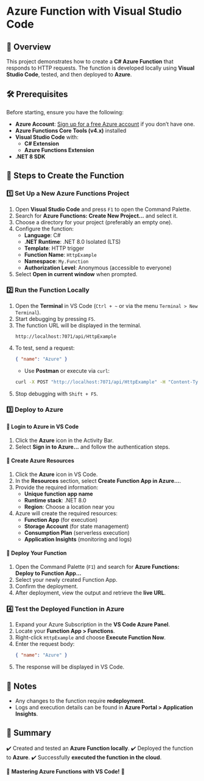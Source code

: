 # Azure Function with Visual Studio Code

## 📌 Overview
This project demonstrates how to create a **C# Azure Function** that responds to HTTP requests. The function is developed locally using **Visual Studio Code**, tested, and then deployed to **Azure**.

## 🛠️ Prerequisites
Before starting, ensure you have the following:
- **Azure Account**: [Sign up for a free Azure account](https://azure.com/free) if you don’t have one.
- **Azure Functions Core Tools (v4.x)** installed
- **Visual Studio Code** with:
  - **C# Extension**
  - **Azure Functions Extension**
- **.NET 8 SDK**

## 🚀 Steps to Create the Function
### 1️⃣ **Set Up a New Azure Functions Project**
1. Open **Visual Studio Code** and press `F1` to open the Command Palette.
2. Search for **Azure Functions: Create New Project...** and select it.
3. Choose a directory for your project (preferably an empty one).
4. Configure the function:
   - **Language**: C#
   - **.NET Runtime**: .NET 8.0 Isolated (LTS)
   - **Template**: HTTP trigger
   - **Function Name**: `HttpExample`
   - **Namespace**: `My.Function`
   - **Authorization Level**: Anonymous (accessible to everyone)
5. Select **Open in current window** when prompted.

### 2️⃣ **Run the Function Locally**
1. Open the **Terminal** in VS Code (`Ctrl + ~` or via the menu `Terminal > New Terminal`).
2. Start debugging by pressing `F5`.
3. The function URL will be displayed in the terminal.
   ```
   http://localhost:7071/api/HttpExample
   ```
4. To test, send a request:
   ```json
   { "name": "Azure" }
   ```
   - Use **Postman** or execute via `curl`:
   ```bash
   curl -X POST "http://localhost:7071/api/HttpExample" -H "Content-Type: application/json" -d '{ "name": "Azure" }'
   ```
5. Stop debugging with `Shift + F5`.

### 3️⃣ **Deploy to Azure**
#### 🔹 **Login to Azure in VS Code**
1. Click the **Azure** icon in the Activity Bar.
2. Select **Sign in to Azure...** and follow the authentication steps.

#### 🔹 **Create Azure Resources**
1. Click the **Azure** icon in VS Code.
2. In the **Resources** section, select **Create Function App in Azure...**.
3. Provide the required information:
   - **Unique function app name**
   - **Runtime stack**: .NET 8.0
   - **Region**: Choose a location near you
4. Azure will create the required resources:
   - **Function App** (for execution)
   - **Storage Account** (for state management)
   - **Consumption Plan** (serverless execution)
   - **Application Insights** (monitoring and logs)

#### 🔹 **Deploy Your Function**
1. Open the Command Palette (`F1`) and search for **Azure Functions: Deploy to Function App...**
2. Select your newly created Function App.
3. Confirm the deployment.
4. After deployment, view the output and retrieve the **live URL**.

### 4️⃣ **Test the Deployed Function in Azure**
1. Expand your Azure Subscription in the **VS Code Azure Panel**.
2. Locate your **Function App > Functions**.
3. Right-click `HttpExample` and choose **Execute Function Now**.
4. Enter the request body:
   ```json
   { "name": "Azure" }
   ```
5. The response will be displayed in VS Code.

## 📢 Notes
- Any changes to the function require **redeployment**.
- Logs and execution details can be found in **Azure Portal > Application Insights**.

## 📜 Summary
✔️ Created and tested an **Azure Function locally**.
✔️ Deployed the function to **Azure**.
✔️ Successfully **executed the function in the cloud**.

🚀 **Mastering Azure Functions with VS Code!** 🚀


